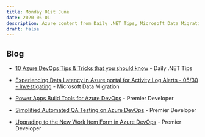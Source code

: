 ```yaml
---
title: Monday 01st June
date: 2020-06-01
description: Azure content from Daily .NET Tips, Microsoft Data Migration, Premier Developer
draft: false
---
```



## Blog


* [10 Azure DevOps Tips & Tricks that you should know](https://dailydotnettips.com/10-azure-devops-tips-tricks-that-you-should-know/) - Daily .NET Tips

* [Experiencing Data Latency in Azure portal for Activity Log Alerts - 05/30 - Investigating](https://techcommunity.microsoft.com/t5/azure-monitor-status/experiencing-data-latency-in-azure-portal-for-activity-log/ba-p/1428526) - Microsoft Data Migration

* [Power Apps Build Tools for Azure DevOps](https://devblogs.microsoft.com/premier-developer/power-apps-build-tools-for-azure-devops/) - Premier Developer

* [Simplified Automated QA Testing on Azure DevOps](https://devblogs.microsoft.com/premier-developer/simplified-automated-qa-testing-on-azure-devops/) - Premier Developer

* [Upgrading to the New Work Item Form in Azure DevOps](https://devblogs.microsoft.com/premier-developer/upgrading-to-the-new-work-item-form-in-azure-devops/) - Premier Developer





